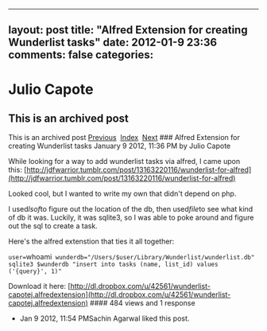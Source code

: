 ---
 layout: post
 title: "Alfred Extension for creating Wunderlist tasks"
 date: 2012-01-9 23:36
 comments: false
 categories:
 ---

 # Julio Capote
## This is an archived post
This is an archived post
[Previous](../../../posts/2012/01/finagle-with-scala-bootstrapper.html)  [Index](../../../index.html)  [Next](../../../posts/2011/09/render-image-links-directly-inside-adium.html) ### Alfred Extension for creating Wunderlist tasks
January  9 2012, 11:36 PM by Julio Capote

While looking for a way to add wunderlist tasks via alfred, I came upon this: [http://jdfwarrior.tumblr.com/post/13163220116/wunderlist-for-alfred](http://jdfwarrior.tumblr.com/post/13163220116/wunderlist-for-alfred) 

Looked cool, but I wanted to write my own that didn't depend on php.

I used*lsof*to figure out the location of the db, then used*file*to see what kind of db it was. Luckily, it was sqlite3, so I was able to poke around and figure out the sql to create a task.

Here's the alfred extenstion that ties it all together:

`user=`whoami`
wunderdb="/Users/$user/Library/Wunderlist/wunderlist.db"
sqlite3 $wunderdb "insert into tasks (name, list_id) values ('{query}', 1)"`

Download it here: [http://dl.dropbox.com/u/42561/wunderlist-capotej.alfredextension](http://dl.dropbox.com/u/42561/wunderlist-capotej.alfredextension) #### 484 views and 1 response

- Jan  9 2012, 11:54 PMSachin Agarwal liked this post.

